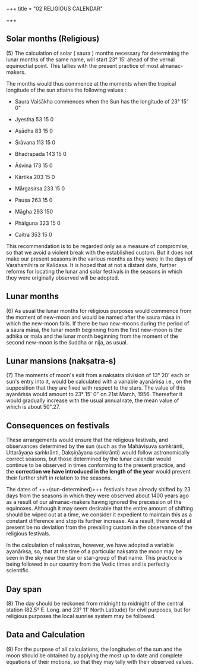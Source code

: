+++
title = "02 RELIGIOUS CALENDAR"

+++

## Solar months (Religious)



(5) The calculation of solar ( saura ) months necessary for determining the lunar months of the same name, will start 23° 15' ahead of the vernal equinoctial point. This tallies with the present practice of most almanac-makers. 



The months would thus commence at the moments when the tropical longitude of the sun attains the following values : 



- Saura Vaiśākha commences when the Sun has the longitude of 23° 15' 0"

- Jyestha 53 15 0 

- Aṣādha 83 15 0 

- Śrāvana 113 15 0 

- Bhadrapada 143 15 0 

- Āśvina 173 15 0 

- Kārtika 203 15 0 

- Mārgasirsa 233 15 0 

- Pauṣa 263 15 0 

- Māgha 293 150 

- Phālguna 323 15 0

- Caitra 353 15 0 

This recommendation is to be regarded only as a measure of compromise, so that we avoid a violent break with the established custom. But it does not make our present seasons in the various months as they were in the days of Varahamihira or Kalidasa. It is hoped that at not a distant date, further reforms for locating the lunar and solar festivals in the seasons in which they were originally observed will be adopted. 



## Lunar months



(6) As usual the lunar months for religious purposes would commence from the moment of new-moon and would be named after the saura māsa in which the new-moon falls. If there be two new-moons during the period of a saura māsa, the lunar month beginning from the first new-moon is the adhika or mala and the lunar month beginning from the moment of the second new-moon is the śuddha or nija, as usual. 



## Lunar mansions (nakṣatra-s)



(7) The moments of moon's exit from a nakṣatra division of 13° 20' each or sun's entry into it, would be calculated with a variable ayanāṁśa i.e., on the supposition that they are fixed with respect to the stars. The value of this ayanāṁśa would amount to 23° 15' 0" on 21st March, 1956. Thereafter it would gradually increase with the usual annual rate, the mean value of which is about 50".27. 



## Consequences on festivals



These arrangements would ensure that the religious festivals, and observances determined by the sun (such as the Mahāviṣuva saṁkrānti, Uttarāyaṇa saṁkrānti, Dakṣiṇāyana saṁkrānti) would follow astronomically correct seasons, but those determined by the lunar calendar would continue to be observed in times conforming to the present practice, and the **correction we have introduced in the length of the year** would prevent their further shift in relation to the seasons. 



The dates of +++(sun-determined)+++ festivals have already shifted by 23 days from the seasons in which they were observed about 1400 years ago as a result of our almanac-makers having ignored the precession of the equinoxes. Although it may seem desirable that the entire amount of shifting should be wiped out at a time, we consider it expedient to maintain this as a constant difference and stop its further increase. As a result, there would at present be no deviation from the prevailing custom in the observance of the religious festivals. 



In the calculation of nakṣatras, however, we have adopted a variable ayanāṁśa, so, that at the time of a particular nakṣatra the moon may be seen in the sky near the star or star-group of that name. This practice is being followed in our country from the Vedic times and is perfectly scientific. 



## Day span



(8) The day should be reckoned from midnight to midnight of the central station (82.5° E. Long. and 23° 11' North Latitude) for civil purposes, but for religious purposes the local sunrise system may be followed. 



## Data and Calculation



(9) For the purpose of all calculations, the longitudes of the sun and the moon should be obtained by applying the most up to date and complete equations of their motions, so that they may tally with their observed values. 


